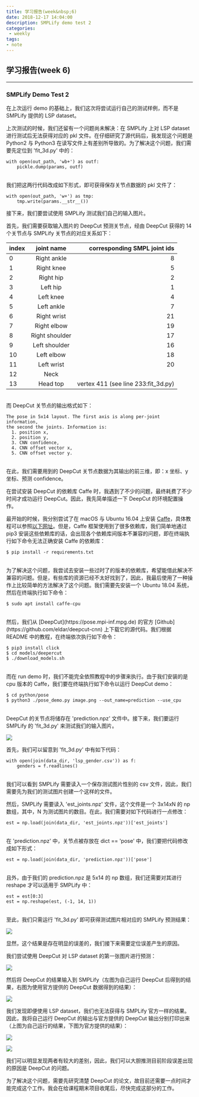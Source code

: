 ```yaml
---
title: 学习报告(week&nbsp;6)
date: 2018-12-17 14:04:00
description: SMPLify demo test 2
categories:
 - weekly
tags: 
- note
---
```


## 学习报告(week&nbsp;6)

----------

### SMPLify Demo Test 2

在上次运行 demo 的基础上，我们这次将尝试运行自己的测试样例，而不是 SMPLify 提供的 LSP dataset。 <br />

上次测试的时候，我们还留有一个问题尚未解决：在 SMPLify 上对 LSP dataset 进行测试后无法获得对应的 pkl 文件。在仔细研究了源代码后，我发现这个问题是 Python2 与 Python3 在读写文件上有差别所导致的。为了解决这个问题，我们需要先定位到 'fit_3d.py' 中的： <br />

```
with open(out_path, 'wb+') as outf:
    pickle.dump(params, outf)
```
<br />
我们把这两行代码改成如下形式，即可获得保存关节点数据的 pkl 文件了： <br />

```
with open(out_path, 'w+') as tmp:
    tmp.write(params.__str__())
```

接下来，我们要尝试使用 SMPLify 测试我们自己的输入图片。 <br />

首先，我们需要获取输入图片的 DeepCut 预测关节点，经由 DeepCut 获得的 14 个关节点与 SMPLify 关节点的对应关系如下： <br />

|index|joint name|corresponding SMPL joint ids|
|---|:---:|---:|
|0|Right ankle|8|
|1|Right knee|5|
|2|Right hip|2|
|3|Left hip|1|
|4|Left knee|4|
|5|Left ankle|7|
|6|Right wrist|21|
|7|Right elbow|19|
|8|Right shoulder|17|
|9|Left shoulder|16|
|10|Left elbow|18|
|11|Left wrist|20|
|12|Neck||
|13|Head top|vertex 411 (see line 233:fit_3d.py)|

<br />
而 DeepCut 关节点的输出格式如下： <br />

```
The pose in 5x14 layout. The first axis is along per-joint information,
the second the joints. Information is:
  1. position x,
  2. position y,
  3. CNN confidence,
  4. CNN offset vector x,
  5. CNN offset vector y.
```
<br />
在此，我们需要用到的 DeepCut 关节点数据为其输出的前三维，即：x 坐标、y 坐标、预测 confidence。 <br />

在尝试安装 DeepCut 的依赖库 Caffe 时，我遇到了不少的问题，最终耗费了不少时间才成功运行 DeepCut。因此，我先简单描述一下 DeepCut 的环境配置操作。 <br />

最开始的时候，我分别尝试了在 macOS 与 Ubuntu 16.04 上安装 [Caffe](http://caffe.berkeleyvision.org)，具体教程可以参照[以下网址](https://chunml.github.io/ChunML.github.io/project/Installing-Caffe-CPU-Only/)。但是，Caffe 框架使用到了很多依赖库，我们简单地通过 pip3 安装这些依赖库的话，会出现各个依赖库间版本不兼容的问题，即在终端执行如下命令无法正确安装 Caffe 的依赖库： <br />

```
$ pip install -r requirements.txt 
```
<br />
为了解决这个问题，我尝试去安装一些过时了的版本的依赖库，希望能借此解决不兼容的问题。但是，有些库的资源已经不太好找到了，因此，我最后使用了一种操作上比较简单的方法解决了这个问题。我们需要先安装一个 Ubuntu 18.04 系统，然后在终端执行如下命令： <br />

```
$ sudo apt install caffe-cpu
```
<br />
然后，我们从 [DeepCut](https://pose.mpi-inf.mpg.de) 的官方 [Github](https://github.com/eldar/deepcut-cnn) 上下载它的源代码。我们根据 README 中的教程，在终端依次执行如下命令： <br />

```
$ pip3 install click
$ cd models/deepercut
$ ./download_models.sh
```
<br />
而在 run demo 时，我们不能完全依照教程中的步骤来执行。由于我们安装的是 cpu 版本的 Caffe，我们要在终端执行如下命令以运行 DeepCut demo： <br />

```
$ cd python/pose
$ python3 ./pose_demo.py image.png --out_name=prediction --use_cpu
```
<br />
DeepCut 的关节点将储存在 'prediction.npz' 文件中。接下来，我们要运行 SMPLify 的 'fit_3d.py' 来测试我们的输入图片。 <br />

![](https://raw.githubusercontent.com/Eros-L/Eros-L.github.io/master/_posts/thesis/week6/deepcut_test.png)

首先，我们可以留意到 'fit_3d.py' 中有如下代码： <br />

```
with open(join(data_dir, 'lsp_gender.csv')) as f:
    genders = f.readlines()
```
<br />
我们可以看到 SMPLify 需要读入一个保存测试图片性别的 csv 文件，因此，我们需要先为我们的测试图片创建一个这样的文件。 <br />

然后，SMPLify 需要读入 'est_joints.npz' 文件，这个文件是一个 3x14xN 的 np 数组，其中，N 为测试图片的数目。在此，我们需要对如下代码进行一点修改： <br />

```
est = np.load(join(data_dir, 'est_joints.npz'))['est_joints']
```
<br />
在 'prediction.npz' 中，关节点被存放在 dict == 'pose' 中，我们要把代码修改成如下形式： <br />

```
est = np.load(join(data_dir, 'prediction.npz'))['pose']
```
<br />
且外，由于我们的 prediction.npz 是 5x14 的 np 数组，我们还需要对其进行 reshape 才可以适用于 SMPLify 中： <br />

```
est = est[0:3]
est = np.reshape(est, (-1, 14, 1))
```
<br />
至此，我们只需运行 'fit_3d.py' 即可获得测试图片相对应的 SMPLify 预测结果： <br />

![](https://raw.githubusercontent.com/Eros-L/Eros-L.github.io/master/_posts/thesis/week6/smplify_test.png)

显然，这个结果是存在明显的误差的，我们接下来需要定位误差产生的原因。 <br />

我们尝试使用 DeepCut 对 LSP dataset 的第一张图片进行预测： <br />

![](https://raw.githubusercontent.com/Eros-L/Eros-L.github.io/master/_posts/thesis/week6/deepcut_lsp.png)

然后将 DeepCut 的结果输入到 SMPLify（左图为自己运行 DeepCut 后得到的结果，右图为使用官方提供的 DeepCut 数据得到的结果）： <br />

![](https://raw.githubusercontent.com/Eros-L/Eros-L.github.io/master/_posts/thesis/week6/smplify_lsp.png)

我们发现即便使用 LSP dataset，我们也无法获得与 SMPLify 官方一样的结果。因此，我将自己运行 DeepCut 的输出与官方提供的 DeepCut 输出分别打印出来（上图为自己运行的结果，下图为官方提供的结果）： <br />

![](https://raw.githubusercontent.com/Eros-L/Eros-L.github.io/master/_posts/thesis/week6/my_deepcut.png)

![](https://raw.githubusercontent.com/Eros-L/Eros-L.github.io/master/_posts/thesis/week6/official_deepcut.png)

我们可以明显发现两者有较大的差别，因此，我们可以大胆推测目前阶段误差出现的原因是 DeepCut 的问题。 <br />

为了解决这个问题，需要先研究清楚 DeepCut 的论文，故目前还需要一点时间才能完成这个工作。我会在给课程期末项目收尾后，尽快完成这部分的工作。 <br />
